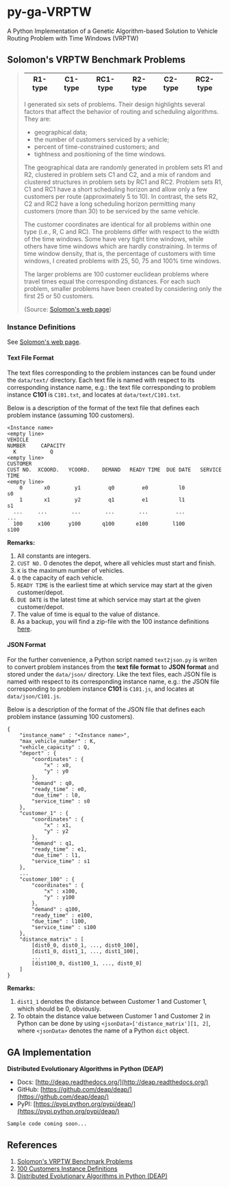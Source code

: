 # py-ga-VRPTW
A Python Implementation of a Genetic Algorithm-based Solution to Vehicle Routing Problem with Time Windows (VRPTW)

## Solomon's VRPTW Benchmark Problems
> R1-type|C1-type|RC1-type|R2-type|C2-type|RC2-type
> -------|-------|--------|-------|-------|--------
> I generated six sets of problems. Their design highlights several factors that affect the behavior of routing and scheduling algorithms. They are:
>
> * geographical data;
> * the number of customers serviced by a vehicle;
> * percent of time-constrained customers; and
> * tightness and positioning of the time windows.
>
> The geographical data are randomly generated in problem sets R1 and R2, clustered in problem sets C1 and C2, and a mix of random and clustered structures in problem sets by RC1 and RC2. Problem sets R1, C1 and RC1 have a short scheduling horizon and allow only a few customers per route (approximately 5 to 10). In contrast, the sets R2, C2 and RC2 have a long scheduling horizon permitting many customers (more than 30) to be serviced by the same vehicle.
>
> The customer coordinates are identical for all problems within one type (i.e., R, C and RC). The problems differ with respect to the width of the time windows. Some have very tight time windows, while others have time windows which are hardly constraining. In terms of time window density, that is, the percentage of customers with time windows, I created problems with 25, 50, 75 and 100% time windows.
>
> The larger problems are 100 customer euclidean problems where travel times equal the corresponding distances. For each such problem, smaller problems have been created by considering only the first 25 or 50 customers.
>
> (Source: [Solomon's web page](http://web.cba.neu.edu/~msolomon/problems.htm))

### Instance Definitions
See [Solomon's web page](http://web.cba.neu.edu/~msolomon/problems.htm).

#### Text File Format
The text files corresponding to the problem instances can be found under the `data/text/` directory. Each text file is named with respect to its corresponding instance name, e.g.: the text file corresponding to problem instance **C101** is `C101.txt`, and locates at `data/text/C101.txt`.

Below is a description of the format of the text file that defines each problem instance (assuming 100 customers).

```
<Instance name>
<empty line>
VEHICLE
NUMBER     CAPACITY
  K           Q
<empty line>
CUSTOMER
CUST NO.  XCOORD.   YCOORD.    DEMAND   READY TIME  DUE DATE   SERVICE TIME
<empty line>
    0       x0        y1         q0         e0          l0            s0
    1       x1        y2         q1         e1          l1            s1
  ...     ...        ...        ...        ...         ...           ...
  100     x100      y100       q100       e100        l100          s100
```
**Remarks:**

1. All constants are integers.
2. `CUST NO.` 0 denotes the depot, where all vehicles must start and finish.
3. `K` is the maximum number of vehicles.
4. `Q` the capacity of each vehicle.
5. `READY TIME` is the earliest time at which service may start at the given customer/depot.
6. `DUE DATE` is the latest time at which service may start at the given customer/depot.
7. The value of time is equal to the value of distance.
8. As a backup, you will find a zip-file with the 100 instance definitions [here](http://www.sintef.no/globalassets/project/top/vrptw/solomon/solomon-100.zip).

#### JSON Format
For the further convenience, a Python script named `text2json.py` is writen to convert problem instances from the **text file format** to **JSON format** and stored under the `data/json/` directory. Like the text files, each JSON file is named with respect to its corresponding instance name, e.g.: the JSON file corresponding to problem instance **C101** is `C101.js`, and locates at `data/json/C101.js`.

Below is a description of the format of the JSON file that defines each problem instance (assuming 100 customers).

```
{
    "instance_name" : "<Instance name>",
    "max_vehicle_number" : K,
    "vehicle_capacity" : Q,
    "deport" : {
        "coordinates" : {
            "x" : x0,
            "y" : y0
        },
        "demand" : q0,
        "ready_time" : e0,
        "due_time" : l0,
        "service_time" : s0
    },
    "customer_1" : {
        "coordinates" : {
            "x" : x1,
            "y" : y2
        },
        "demand" : q1,
        "ready_time" : e1,
        "due_time" : l1,
        "service_time" : s1
    },
    ...
    "customer_100" : {
        "coordinates" : {
            "x" : x100,
            "y" : y100
        },
        "demand" : q100,
        "ready_time" : e100,
        "due_time" : l100,
        "service_time" : s100
    },
    "distance_matrix" : [
        [dist0_0, dist0_1, ..., dist0_100],
        [dist1_0, dist1_1, ..., dist1_100],
        ...
        [dist100_0, dist100_1, ..., dist0_0]
    ]
}
```
**Remarks:**

1. `dist1_1` denotes the distance between Customer 1 and Customer 1, which should be 0, obviously.
2. To obtain the distance value between Customer 1 and Customer 2 in Python can be done by using `<jsonData>['distance_matrix'][1, 2]`, where `<jsonData>` denotes the name of a Python `dict` object.

## GA Implementation
**Distributed Evolutionary Algorithms in Python (DEAP)**

* Docs: [http://deap.readthedocs.org/](http://deap.readthedocs.org/)
* GitHub: [https://github.com/deap/deap/](https://github.com/deap/deap/)
* PyPI: [https://pypi.python.org/pypi/deap/](https://pypi.python.org/pypi/deap/)

```
Sample code coming soon...
```

## References
1. [Solomon's VRPTW Benchmark Problems](http://web.cba.neu.edu/~msolomon/problems.htm)
2. [100 Customers Instance Definitions](http://www.sintef.no/projectweb/top/vrptw/solomon-benchmark/100-customers/)
3. [Distributed Evolutionary Algorithms in Python (DEAP)](https://pypi.python.org/pypi/deap/)

